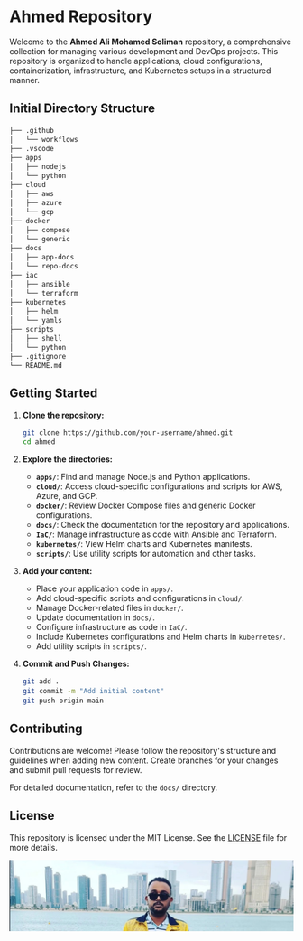 # Ahmed Repository

Welcome to the **Ahmed Ali Mohamed Soliman** repository, a comprehensive collection for managing various development and DevOps projects. This repository is organized to handle applications, cloud configurations, containerization, infrastructure, and Kubernetes setups in a structured manner.

## Initial Directory Structure
```
├── .github
│   └── workflows
├── .vscode
├── apps
│   ├── nodejs
│   └── python
├── cloud
│   ├── aws
│   ├── azure
│   └── gcp
├── docker
│   ├── compose
│   └── generic
├── docs
│   ├── app-docs
│   └── repo-docs
├── iac
│   ├── ansible
│   └── terraform
├── kubernetes
│   ├── helm
│   └── yamls
├── scripts
│   ├── shell
│   └── python
├── .gitignore
└── README.md
```


## Getting Started

1. **Clone the repository:**
    ```bash
    git clone https://github.com/your-username/ahmed.git
    cd ahmed
    ```

2. **Explore the directories:**
    - **`apps/`**: Find and manage Node.js and Python applications.
    - **`cloud/`**: Access cloud-specific configurations and scripts for AWS, Azure, and GCP.
    - **`docker/`**: Review Docker Compose files and generic Docker configurations.
    - **`docs/`**: Check the documentation for the repository and applications.
    - **`IaC/`**: Manage infrastructure as code with Ansible and Terraform.
    - **`kubernetes/`**: View Helm charts and Kubernetes manifests.
    - **`scripts/`**: Use utility scripts for automation and other tasks.

3. **Add your content:**
    - Place your application code in `apps/`.
    - Add cloud-specific scripts and configurations in `cloud/`.
    - Manage Docker-related files in `docker/`.
    - Update documentation in `docs/`.
    - Configure infrastructure as code in `IaC/`.
    - Include Kubernetes configurations and Helm charts in `kubernetes/`.
    - Add utility scripts in `scripts/`.

4. **Commit and Push Changes:**
    ```bash
    git add .
    git commit -m "Add initial content"
    git push origin main
    ```

## Contributing

Contributions are welcome! Please follow the repository's structure and guidelines when adding new content. Create branches for your changes and submit pull requests for review.

For detailed documentation, refer to the `docs/` directory.

## License

This repository is licensed under the MIT License. See the [LICENSE](LICENSE) file for more details.

![Iam](images/window.jpeg)